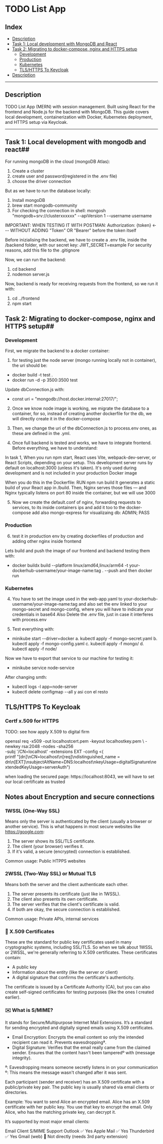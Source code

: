 # TODO List App

## Index

- [Description](#description)
- [Task 1: Local development with MongoDB and React](#task-1-local-development-with-mongodb-and-react)
- [Task 2: Migrating to docker-compose, nginx and HTTPS setup](#task-2-migrating-to-docker-compose-nginx-and-https-setup)
  - [Development](#development)
  - [Production](#production)
  - [Kubernetes](#kubernetes)
  - [TLS/HTTPS To Keycloak](#tlshttps-to-keycloak)
- [Description](#description)

---

## Description

TODO List App (MERN) with session management. Built using React for the frontend and Node.js for the backend with MongoDB. This guide covers local development, containerization with Docker, Kubernetes deployment, and HTTPS setup via Keycloak.

---

## Task 1: Local development with mongodb and react##

For running mongoDB in the cloud (mongoDB Atlas):
1. Create a cluster
2. create user and password(registered in the .env file)
3. choose the driver connection 

But as we have to run the database locally:
1. Install mongoDB
2. brew start mongodb-community
3. For checking the connection in shell: mongosh "mongodb+srv://clusterxxxxxx" --apiVersion 1 --username username

IMPORTANT: WHEN TESTING IT WITH POSTMAN:
Authorization: {token} <--- WITHOUT ADDING "Token" OR "Bearer" before the token itself

Before inizialising the backend, we have to create a .env file, inside the /backend folder, with our secret key: JWT_SECRET=example
For security reasons, add this file to the .gitignore

Now, we can run the backend: 
1. cd backend
2. nodemon server.js

Now, backend is ready for receiving requests from the frontend, so we run it with:
1. cd ../frontend
2. npm start

## Task 2: Migrating to docker-compose, nginx and HTTPS setup##

### Development

First, we migrate the backend to a docker container:
1. for testing just the node server (mongo running locally not in container), the uri should be:
- docker build -t test .
- docker run -d -p 3500:3500 test

Update dbConnection.js with: 
- const uri = "mongodb://host.docker.internal:27017/"; 

2. Once we know node image is working, we migrate the database to a container, for so, instead of 
   creating another dockerfile for the db, we will directly create it in the docker-compose 

3. Then, we change the uri of the dbConnection.js to process.env ones, as these are defined in the .yml.

4. Once full backend is tested and works, we have to integrate frontend. Before everything, we have to understand:

In task 1, When you run npm start, React uses Vite, webpack-dev-server, or React Scripts, depending on your setup.
This development server runs by default on localhost:3000 (unless it's taken).
It's only used during development and is not included in your production Docker image

When you do this in the Dockerfile:
RUN npm run build
It generates a static build of your React app in /build. Then, Nginx serves those files — and Nginx typically listens on port 80 inside the container, but we will use 3000

5. Now we create the default.conf of nginx, forwarding requests to services, to its inside containers ips and add it too to the docker-compose
add also mongo-express for visualizaing db: ADMIN; PASS

### Production

6. test it in production env by creating dockerfiles of production and adding other nginx inside frontend

Lets build and push the image of our frontend and backend testing them with:
- docker buildx build --platform linux/amd64,linux/arm64 -t your-dockerhub-username/your-image-name:tag . --push
and then docker run

### Kubernetes

4. You have to set the image used in the web-app.yaml to your-dockerhub-username/your-image-name:tag and also
 set the env linked to your mongo-secret and mongo-config, where you will have to indicate your credentials in base64
 Also Delete the .env file, just in case it interferes with process.env

5. Test everything with:
- minikube start --driver=docker
a. kubectl apply -f mongo-secret.yaml 
b. kubectl apply -f mongo-config.yaml 
c. kubectl apply -f mongo/
d. kubectl apply -f node/ 

Now we have to export that service to our machine for testing it:
- minikube service node-service 

After changing smth: 
- kubectl logs -l app=node-server
- kubectl delete configmap --all y asi con el resto

## TLS/HTTPS To Keycloak ##
### Certf x.509 for HTTPS
TODO: see how apply X.509 to digital firm

openssl req -x509 -out localhostcert.pem -keyout localhostkey.pem \ 
  -newkey rsa:2048 -nodes -sha256 \
  -subj '/CN=localhost' -extensions EXT -config <( \
   printf "[dn]\nCN=localhost\n[req]\ndistinguished_name = dn\n[EXT]\nsubjectAltName=DNS:localhost\nkeyUsage=digitalSignature\nextendedKeyUsage=serverAuth")

when loading the secured page: https://localhost:8043, we will have to set our local certificate as trusted

## Notes about Encryption and secure connections

### 1WSSL (One-Way SSL) ###
Means only the server is authenticated by the client (usually a browser or another service).
This is what happens in most secure websites like https://google.com:
1. The server shows its SSL/TLS certificate.
2. The client (your browser) verifies it.
3. If it's valid, a secure (encrypted) connection is established.

Common usage: Public HTPPS websites

### 2WSSL (Two-Way SSL) or Mutual TLS ###
Means both the server and the client authenticate each other.

1. The server presents its certificate (just like in 1WSSL).
2. The client also presents its own certificate.
3. The server verifies that the client's certificate is valid.
4. If both are okay, the secure connection is established.

Common usage: Private APIs, internal services

### 🔐 X.509 Certificates ###
These are the standard for public key certificates used in many cryptographic systems, including SSL/TLS. So when we talk about 1WSSL or 2WSSL, we're generally referring to X.509 certificates. These certificates contain:

* A public key
* Information about the entity (like the server or client)
* A digital signature that confirms the certificate's authenticity.

The certificate is issued by a Certificate Authority (CA), but you can also create self-signed certificates for testing purposes (like the ones I created earlier).

### ✉️ What is S/MIME? ###
It stands for Secure/Multipurpose Internet Mail Extensions. It’s a standard for sending encrypted and digitally signed emails using X.509 certificates.

* Email Encryption: Encrypts the email content so only the intended recipient can read it. Prevents eavesdroppingª.
* Digital Signature: Verifies that the email really came from the claimed sender. Ensures that the content hasn't been tamperedº with (message integrity).

ª: Eavesdropping means someone secretly listens in on your communication 
º: This means the message wasn't changed after it was sent.

Each participant (sender and receiver) has an X.509 certificate with a public/private key pair.
The public key is usually shared via email clients or directories.

Example:
You want to send Alice an encrypted email.
Alice has an X.509 certificate with her public key.
You use that key to encrypt the email.
Only Alice, who has the matching private key, can decrypt it.

It’s supported by most major email clients:

Email Client	S/MIME Support
Outlook	✅ Yes
Apple Mail	✅ Yes
Thunderbird	✅ Yes
Gmail (web)	🚫 Not directly (needs 3rd party extension)